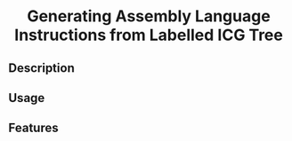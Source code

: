 <h1 align="center">Generating Assembly Language Instructions from Labelled ICG Tree</h1> 

## Description

## Usage

## Features
